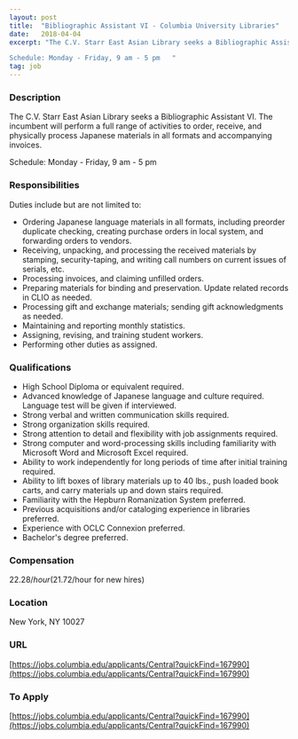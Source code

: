 ```yaml
---
layout: post
title:  "Bibliographic Assistant VI - Columbia University Libraries"
date:   2018-04-04
excerpt: "The C.V. Starr East Asian Library seeks a Bibliographic Assistant VI. The incumbent will perform a full range of activities to order, receive, and physically process Japanese materials in all formats and accompanying invoices. 

Schedule: Monday - Friday, 9 am - 5 pm   "
tag: job
---
```


### Description   

The C.V. Starr East Asian Library seeks a Bibliographic Assistant VI. The incumbent will perform a full range of activities to order, receive, and physically process Japanese materials in all formats and accompanying invoices. 

Schedule: Monday - Friday, 9 am - 5 pm   


### Responsibilities   

Duties include but are not limited to:
- Ordering Japanese language materials in all formats, including preorder duplicate checking, creating purchase orders in local system, and forwarding orders to vendors.
- Receiving, unpacking, and processing the received materials by stamping, security-taping, and writing call numbers on current issues of serials, etc.
- Processing invoices, and claiming unfilled orders.
- Preparing materials for binding and preservation. Update related records in CLIO as needed.
- Processing gift and exchange materials; sending gift acknowledgments as needed.
- Maintaining and reporting monthly statistics.
- Assigning, revising, and training student workers.
- Performing other duties as assigned.


### Qualifications   

- High School Diploma or equivalent required.
- Advanced knowledge of Japanese language and culture required. Language test will be given if interviewed.
- Strong verbal and written communication skills required.
- Strong organization skills required.
- Strong attention to detail and flexibility with job assignments required.
- Strong computer and word-processing skills including familiarity with Microsoft Word and Microsoft Excel required.
- Ability to work independently for long periods of time after initial training required.
- Ability to lift boxes of library materials up to 40 lbs., push loaded book carts, and carry materials up and down stairs required.   
- Familiarity with the Hepburn Romanization System preferred.
- Previous acquisitions and/or cataloging experience in libraries preferred.
- Experience with OCLC Connexion preferred.
- Bachelor's degree preferred. 


### Compensation   

$22.28/hour ($21.72/hour for new hires)


### Location   

New York, NY 10027


### URL   

[https://jobs.columbia.edu/applicants/Central?quickFind=167990](https://jobs.columbia.edu/applicants/Central?quickFind=167990)

### To Apply   

[https://jobs.columbia.edu/applicants/Central?quickFind=167990](https://jobs.columbia.edu/applicants/Central?quickFind=167990)





